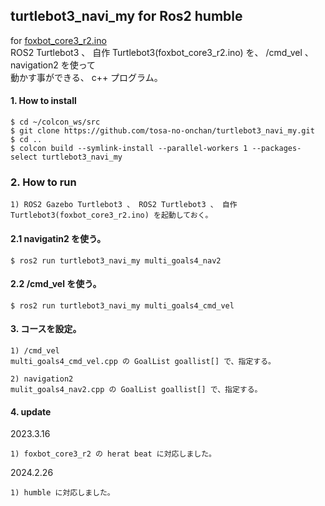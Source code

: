 ## turtlebot3_navi_my for Ros2 humble  
  
  for [foxbot_core3_r2.ino](https://github.com/tosa-no-onchan/foxbot_core3)  
  ROS2 Turtlebot3 、 自作 Turtlebot3(foxbot_core3_r2.ino) を、 /cmd_vel 、 navigation2 を使って  
  動かす事ができる、 c++ プログラム。  
  
#### 1. How to install  

    $ cd ~/colcon_ws/src    
    $ git clone https://github.com/tosa-no-onchan/turtlebot3_navi_my.git    
    $ cd ..    
    $ colcon build --symlink-install --parallel-workers 1 --packages-select turtlebot3_navi_my  

### 2. How to run  

    1) ROS2 Gazebo Turtlebot3 、 ROS2 Turtlebot3 、 自作 Turtlebot3(foxbot_core3_r2.ino) を起動しておく。  

#### 2.1 navigatin2 を使う。  

    $ ros2 run turtlebot3_navi_my multi_goals4_nav2  

#### 2.2 /cmd_vel を使う。  

    $ ros2 run turtlebot3_navi_my multi_goals4_cmd_vel
  
#### 3. コースを設定。  

    1) /cmd_vel  
    multi_goals4_cmd_vel.cpp の GoalList goallist[] で、指定する。  

    2) navigation2  
    mulit_goals4_nav2.cpp の GoalList goallist[] で、指定する。  

#### 4. update  
2023.3.16  

    1) foxbot_core3_r2 の herat beat に対応しました。  
    
2024.2.26  

    1) humble に対応しました。  
    
